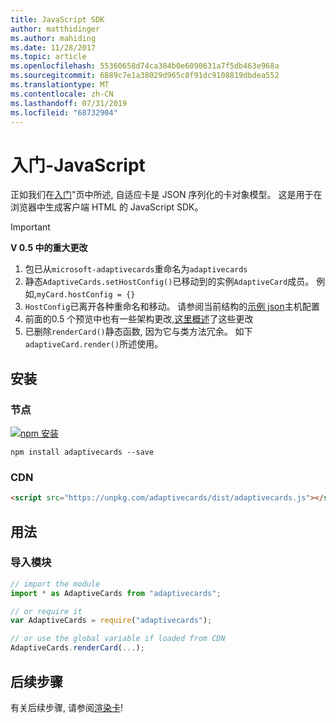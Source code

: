 ```yaml
---
title: JavaScript SDK
author: matthidinger
ms.author: mahiding
ms.date: 11/28/2017
ms.topic: article
ms.openlocfilehash: 55360658d74ca384b0e6090631a7f5db463e968a
ms.sourcegitcommit: 6889c7e1a38029d965c8f91dc9108819dbdea552
ms.translationtype: MT
ms.contentlocale: zh-CN
ms.lasthandoff: 07/31/2019
ms.locfileid: "68732904"
---
```

# <a name="getting-started---javascript"></a>入门-JavaScript

正如我们在[入门](../../../authoring-cards/getting-started.md)"页中所述, 自适应卡是 JSON 序列化的卡对象模型。 这是用于在浏览器中生成客户端 HTML 的 JavaScript SDK。

> [!IMPORTANT]
> **V 0.5 中的重大更改**
> 
> 1. 包已从`microsoft-adaptivecards`重命名为`adaptivecards`
> 1. 静态`AdaptiveCards.setHostConfig()`已移动到的实例`AdaptiveCard`成员。 例如,`myCard.hostConfig = {}` 
> 1. `HostConfig`已离开各种重命名和移动。 请参阅当前结构的[示例 json](https://github.com/Microsoft/AdaptiveCards/blob/master/samples/HostConfig/sample.json)主机配置
> 1. 前面的0.5 个预览中也有一些架构更改,[这里概述](https://github.com/Microsoft/AdaptiveCards/pull/633)了这些更改
> 1. 已删除`renderCard()`静态函数, 因为它与类方法冗余。 如下`adaptiveCard.render()`所述使用。 


## <a name="install"></a>安装

### <a name="node"></a>节点

[![npm 安装](https://img.shields.io/npm/v/adaptivecards.svg)](https://www.npmjs.com/package/adaptivecards)

```console
npm install adaptivecards --save
```

### <a name="cdn"></a>CDN

```html
<script src="https://unpkg.com/adaptivecards/dist/adaptivecards.js"></script>
```

## <a name="usage"></a>用法

### <a name="import-the-module"></a>导入模块

```js
// import the module
import * as AdaptiveCards from "adaptivecards";

// or require it
var AdaptiveCards = require("adaptivecards");

// or use the global variable if loaded from CDN
AdaptiveCards.renderCard(...);
```

## <a name="next-steps"></a>后续步骤

有关后续步骤, 请参阅[渲染卡](render-a-card.md)!
